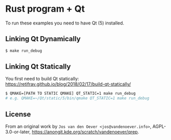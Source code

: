 # Rust program + Qt

To run these examples you need to have Qt (5) installed.


## Linking Qt Dynamically

```bash
$ make run_debug
```

## Linking Qt Statically

You first need to build Qt statically: https://retifrav.github.io/blog/2018/02/17/build-qt-statically/

```bash
$ QMAKE=[PATH TO STATIC QMAKE] QT_STATIC=1 make run_debug
# e.g. QMAKE=~/Qt/static/5/bin/qmake QT_STATIC=1 make run_debug
```


## License

From an original work by `Jos van den Oever <jos@vandenoever.info>`, AGPL-3.0-or-later, https://anongit.kde.org/scratch/vandenoever/qrep.
